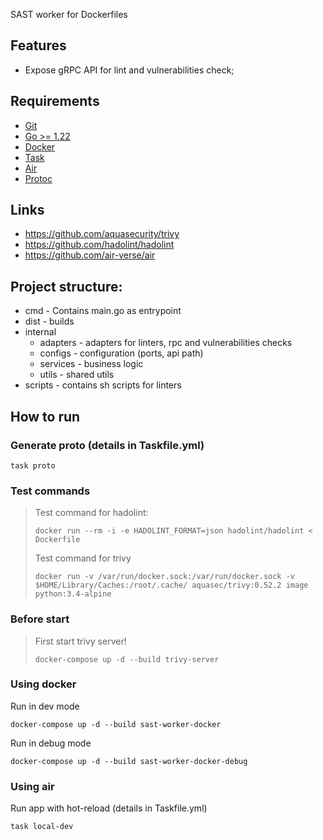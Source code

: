 SAST worker for Dockerfiles 

## Features
- Expose gRPC API for lint and vulnerabilities check;

## Requirements
- [Git](http://git-scm.com/)
- [Go >= 1.22](https://go.dev/dl/)
- [Docker](https://www.docker.com/products/docker-desktop/)
- [Task](https://taskfile.dev/)
- [Air](https://github.com/air-verse/air)
- [Protoc]()

## Links
- https://github.com/aquasecurity/trivy
- https://github.com/hadolint/hadolint
- https://github.com/air-verse/air

## Project structure:
- cmd - Contains main.go as entrypoint
- dist - builds
- internal
  - adapters - adapters for linters, rpc and vulnerabilities checks
  - configs - configuration (ports, api path)
  - services - business logic
  - utils - shared utils
- scripts - contains sh scripts for linters

## How to run

### Generate proto (details in Taskfile.yml)
```shell
task proto
```

### Test commands
>Test command for hadolint:
>```shell
>docker run --rm -i -e HADOLINT_FORMAT=json hadolint/hadolint < Dockerfile
>```
>
>Test command for trivy
>```shell
>docker run -v /var/run/docker.sock:/var/run/docker.sock -v $HOME/Library/Caches:/root/.cache/ aquasec/trivy:0.52.2 image python:3.4-alpine
>```

### Before start
> First start trivy server!
>```shell
>docker-compose up -d --build trivy-server
>```

### Using docker

Run in dev mode
```shell
docker-compose up -d --build sast-worker-docker
```

Run in debug mode
```shell
docker-compose up -d --build sast-worker-docker-debug
```

### Using air

Run app with hot-reload (details in Taskfile.yml)
```shell
task local-dev
```
